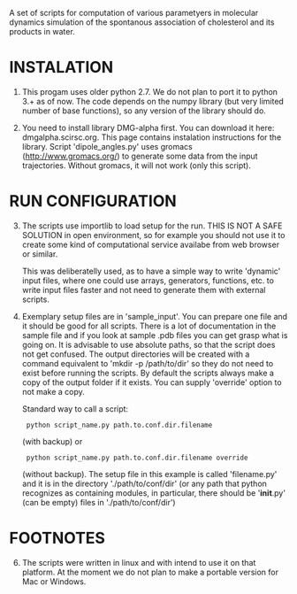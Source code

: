 A set of scripts for computation of various parametyers in molecular dynamics 
simulation of the spontanous association of cholesterol and its products in water. 


INSTALATION
===========

1. This progam uses older python 2.7. We do not plan to port it to python 3.+ as of now. 
   The code depends on the numpy library (but very limited number of base functions),
   so any version of the library should do. 

2. You need to install library DMG-alpha first. You can download it here: dmgalpha.scirsc.org. 
   This page contains instalation instructions for the library. Script 'dipole_angles.py' 
   uses gromacs (http://www.gromacs.org/) to generate some data from the input trajectories. 
   Without gromacs, it will not work (only this script).


RUN CONFIGURATION
=================

3. The scripts use importlib to load setup for the run. THIS IS NOT A SAFE SOLUTION in open 
   environment, so for example you should not use it to create some kind of computational
   service availabe from web browser or similar. 

   This was deliberatelly used, as to have a simple way to write 'dynamic' 
   input files, where one could use arrays, generators, functions, etc. to
   write input files faster and not need to generate them with external
   scripts. 

4. Exemplary setup files are in 'sample_input'. You can prepare one file and
   it should be good for all scripts. There is a lot of documentation in the sample
   file and if you look at sample .pdb files you can get grasp what is going on. 
   It is advisable to use absolute paths, so that the script does not get confused. 
   The output directories will be created with a command equivalent to 'mkdir -p /path/to/dir'
   so they do not need to exist before running the scripts. By default the scripts always
   make a copy of the output folder if it exists. You can supply 'override' option
   to not make a copy. 

   Standard way to call a script:

   		python script_name.py path.to.conf.dir.filename

   (with backup) or 

   		python script_name.py path.to.conf.dir.filename override

   (without backup). The setup file in this example is called 'filename.py'
   and it is in the directory './path/to/conf/dir' (or any path that python
   recognizes as containing modules, in particular, there should be 
   '__init__.py' (can be empty) files in './path/to/conf/dir')
   

FOOTNOTES
=========

6. The scripts were written in linux and with intend to use it on that platform. 
   At the moment we do not plan to make a portable version for Mac or Windows. 




